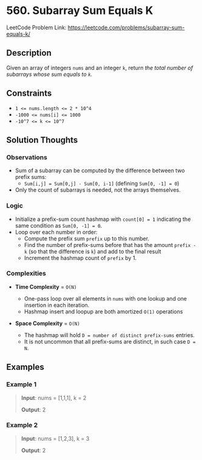 # 560. Subarray Sum Equals K

LeetCode Problem Link: <https://leetcode.com/problems/subarray-sum-equals-k/>

## Description

Given an array of integers `nums` and an integer `k`, return *the total number of subarrays whose sum equals to `k`.*

## Constraints

- `1 <= nums.length <= 2 * 10^4`
- `-1000 <= nums[i] <= 1000`
- `-10^7 <= k <= 10^7`

## Solution Thoughts

### Observations

- Sum of a subarray can be computed by the difference between two prefix sums:
   - `Sum[i,j] = Sum[0,j] - Sum[0, i-1]` (defining `Sum[0, -1] = 0`)
- Only the count of subarrays is needed, not the arrays themselves.

### Logic

- Initialize a prefix-sum count hashmap with `count[0] = 1` indicating the same condition as `Sum[0, -1] = 0`.
- Loop over each number in order:
   - Compute the prefix sum `prefix` up to this number.
   - Find the number of prefix-sums before that has the amount `prefix - k` (so that the difference is `k`) and add to the final result
   - Increment the hashmap count of `prefix` by 1.

### Complexities

- **Time Complexity** = `O(N)`
   - One-pass loop over all elements in `nums` with one lookup and one insertion in each iteration.
   - Hashmap insert and loopup are both amortized `O(1)` operations

- **Space Complexity** = `O(N)`
   - The hashmap will hold `D = number of distinct prefix-sums` entries.
   - It is not uncommon that all prefix-sums are distinct, in such case `D = N`.

## Examples

### Example 1

> **Input**: nums = [1,1,1], k = 2
>
> **Output**: 2

### Example 2

> **Input**: nums = [1,2,3], k = 3
>
> **Output**: 2
